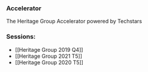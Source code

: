 
### Accelerator
The Heritage Group Accelerator powered by Techstars
 
### Sessions: 
- [[Heritage Group 2019 Q4]]
- [[Heritage Group 2021 T5]]
- [[Heritage Group 2020 T5]]


